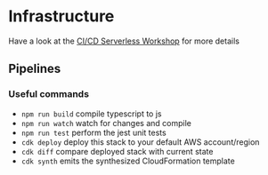 # Infrastructure

Have a look at the [CI/CD Serverless Workshop](https://cicd.serverlessworkshops.io/javascript.html) for more details

## Pipelines

### Useful commands

- `npm run build`   compile typescript to js
- `npm run watch`   watch for changes and compile
- `npm run test`    perform the jest unit tests
- `cdk deploy`      deploy this stack to your default AWS account/region
- `cdk diff`        compare deployed stack with current state
- `cdk synth`       emits the synthesized CloudFormation template
